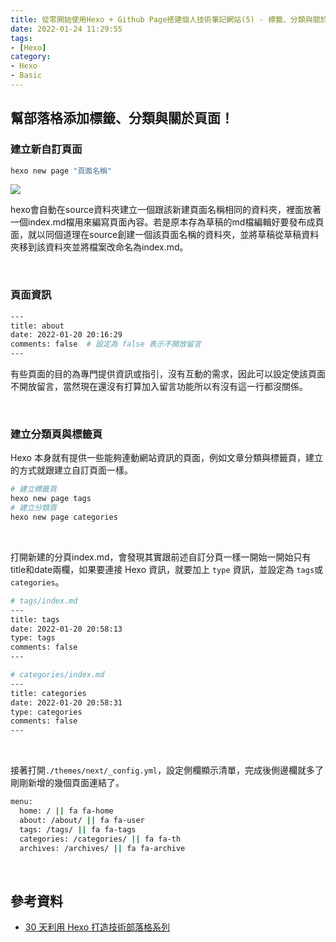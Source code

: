 ```yaml
---
title: 從零開始使用Hexo + Github Page搭建個人技術筆記網站(5) - 標籤、分類與關於頁面
date: 2022-01-24 11:29:55
tags:
- [Hexo]
category:
- Hexo
- Basic
---
```


## **幫部落格添加標籤、分類與關於頁面！**

### **建立新自訂頁面**

```bash
hexo new page "頁面名稱"
```
<!-- more -->

![](https://res.cloudinary.com/djtoo8orh/image/upload/v1673801933/Hexo%20Blog/2022-01-24-hexo-from-scratch-5/new_page_dvi8zn.png)

hexo會自動在source資料夾建立一個跟該新建頁面名稱相同的資料夾，裡面放著一個index.md檔用來編寫頁面內容。若是原本存為草稿的md檔編輯好要發布成頁面，就以同個道理在source創建一個該頁面名稱的資料夾，並將草稿從草稿資料夾移到該資料夾並將檔案改命名為index.md。

<br/>

### **頁面資訊**

```bash
---
title: about
date: 2022-01-20 20:16:29
comments: false  # 設定為 false 表示不開放留言
---
```

有些頁面的目的為專門提供資訊或指引，沒有互動的需求，因此可以設定使該頁面不開放留言，當然現在還沒有打算加入留言功能所以有沒有這一行都沒關係。

<br/>

### **建立分類頁與標籤頁**

Hexo 本身就有提供一些能夠連動網站資訊的頁面，例如文章分類與標籤頁，建立的方式就跟建立自訂頁面一樣。

```bash
# 建立標籤頁
hexo new page tags
# 建立分類頁
hexo new page categories
```

<br/>

打開新建的分頁index.md，會發現其實跟前述自訂分頁一樣一開始一開始只有title和date兩欄，如果要連接 Hexo 資訊，就要加上 `type` 資訊，並設定為 `tags`或`categories`。

```bash
# tags/index.md
---
title: tags
date: 2022-01-20 20:58:13
type: tags 
comments: false 
---

# categories/index.md
---
title: categories
date: 2022-01-20 20:58:31
type: categories 
comments: false 
---
```

<br/>

接著打開`./themes/next/_config.yml`，設定側欄顯示清單，完成後側邊欄就多了剛剛新增的幾個頁面連結了。

```bash
menu:
  home: / || fa fa-home
  about: /about/ || fa fa-user
  tags: /tags/ || fa fa-tags
  categories: /categories/ || fa fa-th
  archives: /archives/ || fa fa-archive
```

<br/>

## **參考資料**

- [30 天利用 Hexo 打造技術部落格系列](https://ithelp.ithome.com.tw/users/20139218/ironman/3910)